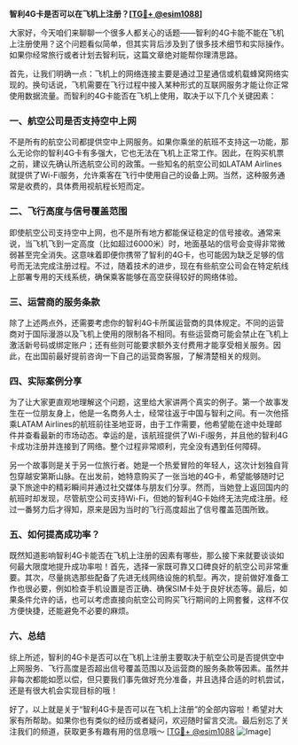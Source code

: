 **智利4G卡是否可以在飞机上注册？[[TG💪+ @esim1088](https://t.me/s/esim1088)]**

大家好，今天咱们来聊聊一个很多人都关心的话题——智利的4G卡能不能在飞机上注册使用？这个问题看似简单，但其实背后涉及到了很多技术细节和实际操作。如果你经常旅行或者计划去智利玩，这篇文章绝对能帮你理清思路。

首先，让我们明确一点：飞机上的网络连接主要是通过卫星通信或机载蜂窝网络实现的。换句话说，飞机需要在飞行过程中接入某种形式的互联网服务才能让你正常使用数据流量。而智利的4G卡能否在飞机上使用，取决于以下几个关键因素：

### 一、航空公司是否支持空中上网

不是所有的航空公司都提供空中上网服务。如果你乘坐的航班不支持这一功能，那么无论你的智利4G卡有多强大，它也无法在飞机上正常工作。因此，在购买机票之前，建议先确认所选航空公司的政策。一些知名的航空公司如LATAM Airlines就提供了Wi-Fi服务，允许乘客在飞行中使用自己的设备上网。当然，这种服务通常是收费的，具体费用视航程长短而定。

### 二、飞行高度与信号覆盖范围

即使航空公司支持空中上网，也不是所有地方都能保证稳定的信号接收。通常来说，当飞机飞到一定高度（比如超过6000米）时，地面基站的信号会变得非常微弱甚至完全消失。这意味着即便你携带了智利的4G卡，也可能因为缺乏足够的信号而无法完成注册过程。不过，随着技术的进步，现在有些航空公司会在特定航线上部署专用的天线系统，确保乘客能够在高空获得较好的网络体验。

### 三、运营商的服务条款

除了上述两点外，还需要考虑你的智利4G卡所属运营商的具体规定。不同的运营商对于国际漫游以及飞机上使用的限制各不相同。有些运营商可能会禁止在飞机上激活新号码或绑定账户；还有些则可能要求额外支付费用才能享受相关服务。因此，在出国前最好提前咨询一下自己的运营商客服，了解清楚相关的规则。

### 四、实际案例分享

为了让大家更直观地理解这个问题，这里给大家讲两个真实的例子。第一个故事发生在一位朋友身上，他是一名商务人士，经常往返于中国与智利之间。有一次他搭乘LATAM Airlines的航班前往圣地亚哥，由于工作需要，他希望能在途中处理邮件并查看最新的市场动态。幸运的是，该航班提供了Wi-Fi服务，并且他的智利4G卡成功注册并连接到了网络。整个过程非常顺利，完全没有遇到任何障碍。

另一个故事则是关于另一位旅行者。她是一个热爱冒险的年轻人，这次计划独自背包穿越安第斯山脉。在出发前，她特意购买了一张当地的4G卡，希望能够随时记录下旅途中的精彩瞬间并通过社交媒体与朋友们分享。然而，当她登上返回国内的航班时却发现，尽管航空公司支持Wi-Fi，但她的智利4G卡始终无法完成注册。经过一番努力后才得知，原来是因为当时的飞行高度超出了信号覆盖范围所致。

### 五、如何提高成功率？

既然知道影响智利4G卡能否在飞机上注册的因素有哪些，那么接下来就要谈谈如何最大限度地提升成功率啦！首先，选择一家既可靠又口碑良好的航空公司非常重要。其次，尽量挑选那些配备了先进无线网络设施的机型。再次，提前做好准备工作也很必要，例如检查手机设置是否正确、确保SIM卡处于良好状态等。最后，如果条件允许的话，也可以考虑直接向航空公司购买飞行期间的上网套餐，这样不仅方便快捷，还能避免不必要的麻烦。

### 六、总结

综上所述，智利的4G卡是否可以在飞机上注册主要取决于航空公司是否提供空中上网服务、飞行高度是否超出信号覆盖范围以及运营商的服务条款等因素。虽然并非每次都能如愿以偿，但只要我们事先做好充分准备，并且选择合适的时机尝试，还是有很大机会实现目标的哦！

好了，以上就是关于“智利4G卡是否可以在飞机上注册”的全部内容啦！希望对大家有所帮助。如果你也有类似的经历或者疑问，欢迎随时留言交流。最后别忘了关注我们的频道，获取更多有趣有用的信息哦～ [[TG💪+ @esim1088](https://t.me/s/esim1088) ![Image](https://i.postimg.cc/4NQfJmqS/Snipaste-2025-05-13-00-14-12.png)]